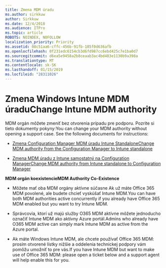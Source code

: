```yaml
---
title: Zmena MDM úradu
ms.author: sirkkuw
author: Sirkkuw
ms.date: 12/4/2018
ms.audience: ITPro
ms.topic: article
ROBOTS: NOINDEX, NOFOLLOW
localization_priority: Priority
ms.assetid: 08c51aa6-cffc-456b-91fb-185f0d636afb
ms.openlocfilehash: 0f231edc6154cb3d6fd987cc6ebd425c7e1ba0d7
ms.sourcegitcommit: d6ea5e9458a2b8ceaab3ac4bd483e1130b9a398a
ms.translationtype: MT
ms.contentlocale: sk-SK
ms.lasthandoff: 01/15/2019
ms.locfileid: "28311026"
---
```

# <a name="change-intune-mdm-authority"></a><span data-ttu-id="b27ef-102">Zmena Windows Intune MDM úradu</span><span class="sxs-lookup"><span data-stu-id="b27ef-102">Change Intune MDM authority</span></span>

<span data-ttu-id="b27ef-p101">MDM orgán môžete zmeniť bez otvorenia prípadu pre podporu. Pozrite si tieto dokumenty pokyny:</span><span class="sxs-lookup"><span data-stu-id="b27ef-p101">You can change your MDM authority without opening a support case. See the following documents for instructions:</span></span>
  
- [<span data-ttu-id="b27ef-105">Zmena Configuration Manager MDM úradu Intune Standalone</span><span class="sxs-lookup"><span data-stu-id="b27ef-105">Change MDM authority from the Configuration Manager to Intune standalone</span></span>](https://docs.microsoft.com/sccm/mdm/deploy-use/migrate-change-mdm-authority)
    
- [<span data-ttu-id="b27ef-106">Zmena MDM úradu z Intune samostatný na Configuration Manager</span><span class="sxs-lookup"><span data-stu-id="b27ef-106">Change MDM authority from Intune standalone to Configuration Manager</span></span>](https://docs.microsoft.com/sccm/mdm/deploy-use/change-mdm-authority)
    
 <span data-ttu-id="b27ef-107">**MDM orgán koexistencie**</span><span class="sxs-lookup"><span data-stu-id="b27ef-107">**MDM Authority Co-Existence**</span></span>
  
- <span data-ttu-id="b27ef-108">Môžete mať oba MDM orgány aktívne súčasne Ak už máte Office 365 MDM povolené, ale budete chcieť vyskúšať Intune MDM.</span><span class="sxs-lookup"><span data-stu-id="b27ef-108">You can have both MDM authorities active concurrently if you already have Office 365 MDM enabled but you want to try Intune MDM.</span></span>
    
- <span data-ttu-id="b27ef-109">Správcovia, ktorí už majú služby O365 MDM aktívne môžete jednoducho označiť Intune MDM ako aktívny Azure portál.</span><span class="sxs-lookup"><span data-stu-id="b27ef-109">Admins who already have O365 MDM active can simply mark Intune MDM as active from the Azure portal.</span></span>
    
- <span data-ttu-id="b27ef-110">Ak máte Windows Intune MDM, ale chcete používať Office 365 MDM: prosím otvorené lístky nižšie a oddelenia technickej podpory vám pomôžu umožniť to pre vás.</span><span class="sxs-lookup"><span data-stu-id="b27ef-110">If you have Intune MDM but want to make use of Office 365 MDM: please open a ticket below and a support agent will help enable this for you.</span></span>
    

